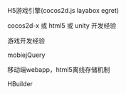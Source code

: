 H5游戏引擎(cocos2d.js layabox egret)

cocos2d-x 或 html5 或 unity 开发经验

游戏开发经验

mobiejQuery

移动端webapp，html5离线存储机制

HBuilder